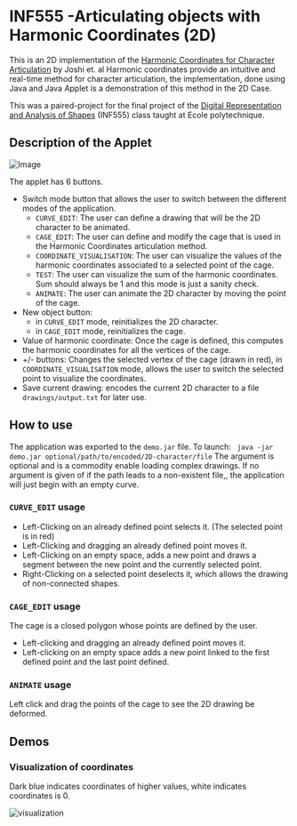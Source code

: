 # INF555 -Articulating objects with Harmonic Coordinates (2D) #

This is an 2D implementation of the [Harmonic Coordinates for Character Articulation](http://dl.acm.org/citation.cfm?id=1276466) by Joshi et. al
Harmonic coordinates provide an intuitive and real-time method for character articulation, the implementation, done using Java and Java Applet is a demonstration of this method in the 2D Case.

This was a paired-project for the final project of the [Digital Representation and Analysis of Shapes](http://www.enseignement.polytechnique.fr/informatique/INF555/)
(INF555) class taught at Ecole polytechnique. 

## Description of the Applet ##

![Image](https://user-images.githubusercontent.com/13089230/29629130-95a458ce-87ec-11e7-9ea0-d1f95a93c43c.png)


The applet has 6 buttons.
* Switch mode button that allows the user to switch between the different modes of the application.
  * `CURVE_EDIT`: The user can define a drawing that will be the 2D character to be animated. 
  * `CAGE_EDIT`: The user can define and modify the cage that is used in the Harmonic Coordinates articulation method.
  * `COORDINATE_VISUALISATION`: The user can visualize the values of the harmonic coordinates associated to a selected point of the cage.
  * `TEST`: The user can visualize the sum of the harmonic coordinates. Sum should always be 1 and this mode is just a sanity check.
  * `ANIMATE`: The user can animate the 2D character by moving the point of the cage.
* New object button: 
  * in `CURVE_EDIT` mode, reinitializes the 2D character.
  * in `CAGE_EDIT` mode, reinitializes the cage.
* Value of harmonic coordinate: Once the cage is defined, this computes the harmonic coordinates for all the vertices of the cage.
* +/- buttons: Changes the selected vertex of the cage (drawn in red), in `COORDINATE_VISUALISATION` mode, allows the user to switch the selected point to visualize the coordinates.
* Save current drawing: encodes the current 2D character to a file `drawings/output.txt` for later use.

## How to use ##
The application was exported to the `demo.jar` file. To launch:
` java -jar demo.jar optional/path/to/encoded/2D-character/file`
The argument is optional and is a commodity enable loading complex drawings. If no argument is given of if the path leads to a non-existent file,,
the application will just begin with an empty curve.

### `CURVE_EDIT` usage ###
* Left-Clicking on an already defined point selects it. (The selected point is in red)
* Left-Clicking and dragging an already defined point moves it. 
* Left-Clicking on an empty space, adds a new point and draws a segment between the new point and the currently selected point.
* Right-Clicking on a selected point deselects it, which allows the drawing of non-connected shapes.

### `CAGE_EDIT` usage ###
The cage is a closed polygon whose points are defined by the user. 
* Left-clicking and dragging an already defined point moves it.
* Left-clicking on an empty space adds a new point linked to the first defined point and the last point defined.

### `ANIMATE` usage ###
Left click and drag the points of the cage to see the 2D drawing be deformed.
  
## Demos ##

### Visualization of coordinates ###
Dark blue indicates coordinates of higher values, white indicates coordinates is 0.


![visualization](https://user-images.githubusercontent.com/13089230/29629475-dc24c99a-87ed-11e7-92ec-4ec33b528775.gif)

